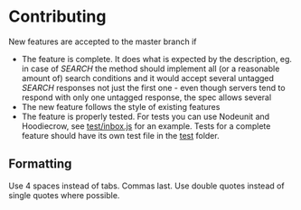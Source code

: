 # Contributing

New features are accepted to the master branch if

  * The feature is complete. It does what is expected by the description, eg. in case of *SEARCH* the method should implement all (or a reasonable amount of) search conditions and it would accept several untagged *SEARCH* responses not just the first one - even though servers tend to respond with only one untagged response, the spec allows several
  * The new feature follows the style of existing features
  * The feature is properly tested. For tests you can use Nodeunit and Hoodiecrow, see [test/inbox.js](test/inbox.js) for an example. Tests for a complete feature should have its own test file in the [test](test/) folder.

## Formatting

Use 4 spaces instead of tabs. Commas last. Use double quotes instead of single quotes where possible.